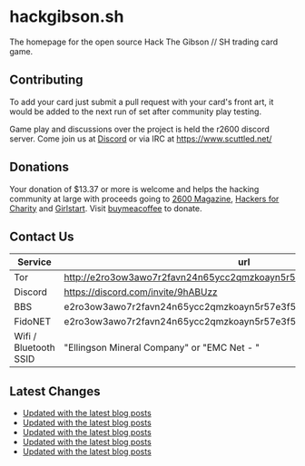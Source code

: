 # hackgibson.sh
The homepage for the open source Hack The Gibson // SH trading card game.


## Contributing

To add your card just submit a pull request with your card's front art, it would be added to the next run of set after community play testing.

Game play and discussions over the project is held the r2600 discord server. Come join us at [Discord](https://discord.com/invite/9hABUzz) or via IRC at https://www.scuttled.net/


## Donations

Your donation of $13.37 or more is welcome and helps the hacking community at large with proceeds going to [2600 Magazine](https://2600.com/), [Hackers for Charity](https://hackersforcharity.org) and [Girlstart](https://girlstart.org).  Visit [buymeacoffee](https://www.buymeacoffee.com/hackgibson.sh) to donate.


## Contact Us

Service | url
-|-
Tor | http://e2ro3ow3awo7r2favn24n65ycc2qmzkoayn5r57e3f56nvjwdcgg32ad.onion
Discord | https://discord.com/invite/9hABUzz
BBS | e2ro3ow3awo7r2favn24n65ycc2qmzkoayn5r57e3f56nvjwdcgg32ad.onion:23
FidoNET | e2ro3ow3awo7r2favn24n65ycc2qmzkoayn5r57e3f56nvjwdcgg32ad.onion:24554
Wifi / Bluetooth SSID | "Ellingson Mineral Company" or "EMC Net - <fidonet address>"

## Latest Changes
<!-- BLOG-POST-LIST:START -->
- [Updated with the latest blog posts](https://github.com/DFW2600/hackgibson.sh/commit/a91ee2e44cb47856b316637af3439ecd7dbe32c6)
- [Updated with the latest blog posts](https://github.com/DFW2600/hackgibson.sh/commit/2fe186c76410904c5c5f5974b5d5b5108914a5bd)
- [Updated with the latest blog posts](https://github.com/DFW2600/hackgibson.sh/commit/02cca40882ad7030837aa4f7aaf1a58c8b85d8a3)
- [Updated with the latest blog posts](https://github.com/DFW2600/hackgibson.sh/commit/75667abc88d803129b44bccc92c6f22a72b260df)
- [Updated with the latest blog posts](https://github.com/DFW2600/hackgibson.sh/commit/d7ef63852bf5af6fc8668d8583b8a41d493690ea)
<!-- BLOG-POST-LIST:END -->
